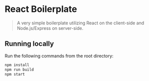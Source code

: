 # React Boilerplate
  > A very simple boilerplate utilizing React on the client-side and Node.js/Express on server-side. 

## Running locally ##

Run the following commands from the root directory:
```javascript
npm install  
npm run build 
npm start
```  